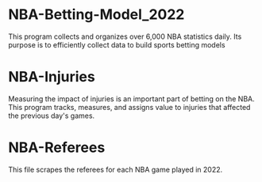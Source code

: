 # NBA-Betting-Model_2022
This program collects and organizes over 6,000 NBA statistics daily. Its purpose is to efficiently collect data to build sports betting models

# NBA-Injuries
Measuring the impact of injuries is an important part of betting on the NBA. This program tracks, measures, and assigns value to injuries that affected the previous day's games.

# NBA-Referees
This file scrapes the referees for each NBA game played in 2022.
